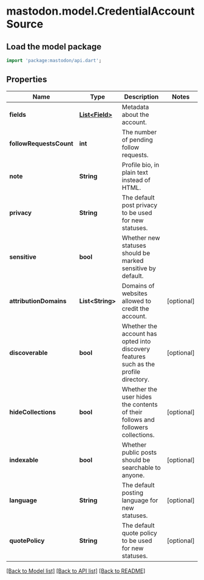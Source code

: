 # mastodon.model.CredentialAccountSource

## Load the model package
```dart
import 'package:mastodon/api.dart';
```

## Properties
Name | Type | Description | Notes
------------ | ------------- | ------------- | -------------
**fields** | [**List&lt;Field&gt;**](Field.md) | Metadata about the account. | 
**followRequestsCount** | **int** | The number of pending follow requests. | 
**note** | **String** | Profile bio, in plain text instead of HTML. | 
**privacy** | **String** | The default post privacy to be used for new statuses. | 
**sensitive** | **bool** | Whether new statuses should be marked sensitive by default. | 
**attributionDomains** | **List&lt;String&gt;** | Domains of websites allowed to credit the account. | [optional] 
**discoverable** | **bool** | Whether the account has opted into discovery features such as the profile directory. | [optional] 
**hideCollections** | **bool** | Whether the user hides the contents of their follows and followers collections. | [optional] 
**indexable** | **bool** | Whether public posts should be searchable to anyone. | [optional] 
**language** | **String** | The default posting language for new statuses. | [optional] 
**quotePolicy** | **String** | The default quote policy to be used for new statuses. | [optional] 

[[Back to Model list]](../README.md#documentation-for-models) [[Back to API list]](../README.md#documentation-for-api-endpoints) [[Back to README]](../README.md)


